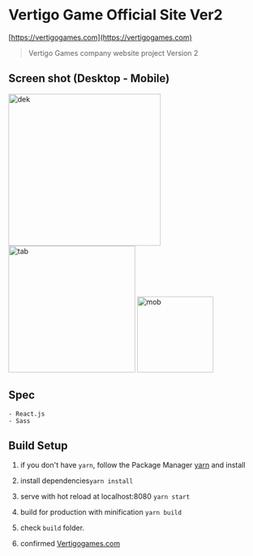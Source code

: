 # Vertigo Game Official Site Ver2
[https://vertigogames.com](https://vertigogames.com)
> Vertigo Games company website project Version 2

## Screen shot (Desktop - Mobile)
<div>
<img width="300" alt="dek" src="https://user-images.githubusercontent.com/11290676/93525347-bfac5780-f8ea-11ea-99b8-35cbac65d0c0.png">
<img width="250" alt="tab" src="https://user-images.githubusercontent.com/11290676/93525366-c63acf00-f8ea-11ea-9900-a865d948f716.png">
<img width="150" alt="mob" src="https://user-images.githubusercontent.com/11290676/93525372-c89d2900-f8ea-11ea-8cea-c7231de89cf3.png">
</div>

## Spec
```
- React.js
- Sass
```


## Build Setup
1. if you don't have ```yarn```, follow the Package Manager [yarn](https://yarnpkg.com/getting-started/install) and install

2. install dependencies```yarn install``` 
  
3. serve with hot reload at localhost:8080 ```yarn start``` 
  
4. build for production with minification ```yarn build``` 
  
5. check ```build``` folder.
  
6. confirmed [Vertigogames.com](vertigogames.com)


